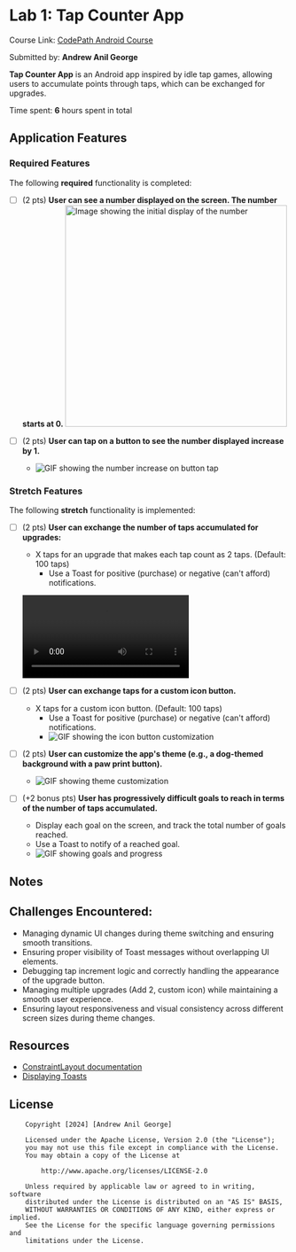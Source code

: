 # Lab 1: Tap Counter App

Course Link: [CodePath Android Course](https://courses.codepath.org/courses/and102/unit/1#!labs)

Submitted by: **Andrew Anil George** <!-- Replace 'Your Name Here' with your actual name -->

**Tap Counter App** is an Android app inspired by idle tap games, allowing users to accumulate points through taps, which can be exchanged for upgrades.

Time spent: **6** hours spent in total <!-- Replace 'X' with the number of hours you spent on this project -->

## Application Features

### Required Features

The following **required** functionality is completed:

- [ ] (2 pts) **User can see a number displayed on the screen. The number starts at 0.**
  <img src="https://i.imgur.com/uGrHvGi.png" alt="Image showing the initial display of the number" width="400"/>

- [ ] (2 pts) **User can tap on a button to see the number displayed increase by 1.**
  - ![GIF showing the number increase on button tap](https://i.imgur.com/uCYDdsh.gif) <!-- Replace this link with your actual image/GIF link -->

### Stretch Features

The following **stretch** functionality is implemented:

- [ ] (2 pts) **User can exchange the number of taps accumulated for upgrades:**
  - X taps for an upgrade that makes each tap count as 2 taps. (Default: 100 taps)
    - Use a Toast for positive (purchase) or negative (can't afford) notifications.
  
  ![GIF showing the upgrade process](https://i.imgur.com/IwPmeAQ.mp4) <!-- Replace this link with your actual image/GIF link -->

- [ ] (2 pts) **User can exchange taps for a custom icon button.**
  - X taps for a custom icon button. (Default: 100 taps)
    - Use a Toast for positive (purchase) or negative (can't afford) notifications.
    - ![GIF showing the icon button customization](https://i.imgur.com/HDONHtd.gif) <!-- Replace this link with your actual image/GIF link -->

- [ ] (2 pts) **User can customize the app's theme (e.g., a dog-themed background with a paw print button).**
  - ![GIF showing theme customization](https://i.imgur.com/lnXTCxH.gif) <!-- Replace this link with your actual image/GIF link -->

- [ ] (+2 bonus pts) **User has progressively difficult goals to reach in terms of the number of taps accumulated.**
  - Display each goal on the screen, and track the total number of goals reached.
  - Use a Toast to notify of a reached goal.
  - ![GIF showing goals and progress](https://i.imgur.com/mlblpn7.gif) <!-- Replace this link with your actual image/GIF link -->

## Notes

## Challenges Encountered:
- Managing dynamic UI changes during theme switching and ensuring smooth transitions.
- Ensuring proper visibility of Toast messages without overlapping UI elements.
- Debugging tap increment logic and correctly handling the appearance of the upgrade button.
- Managing multiple upgrades (Add 2, custom icon) while maintaining a smooth user experience.
- Ensuring layout responsiveness and visual consistency across different screen sizes during theme changes.

## Resources

- [ConstraintLayout documentation](https://developer.android.com/training/constraint-layout)
- [Displaying Toasts](https://guides.codepath.com/android/Displaying-Toasts)

## License

```plaintext
    Copyright [2024] [Andrew Anil George]

    Licensed under the Apache License, Version 2.0 (the "License");
    you may not use this file except in compliance with the License.
    You may obtain a copy of the License at

        http://www.apache.org/licenses/LICENSE-2.0

    Unless required by applicable law or agreed to in writing, software
    distributed under the License is distributed on an "AS IS" BASIS,
    WITHOUT WARRANTIES OR CONDITIONS OF ANY KIND, either express or implied.
    See the License for the specific language governing permissions and
    limitations under the License.